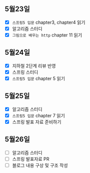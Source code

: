 ## 5월23일

- [x] `스프링5 입문` chapter3, chapter4 읽기
- [x] 알고리즘 스터디
- [x] `그림으로 배우는 http` chapter 11 읽기

## 5월24일

- [x] 지하철 2단계 리뷰 반영 
- [x] 스프링 스터디
- [x] `스프링5 입문` chapter 5 읽기

## 5월25일

- [x] 알고리즘 스터디
- [x] `스프링5 입문` chapter 7 읽기
- [x] 스프링 발표 자료 준비하기

## 5월26일

- [ ] 알고리즘 스터디
- [ ] 스프링 발표자료 PR
- [ ] 블로그 내용 구상 및 구조 작성
